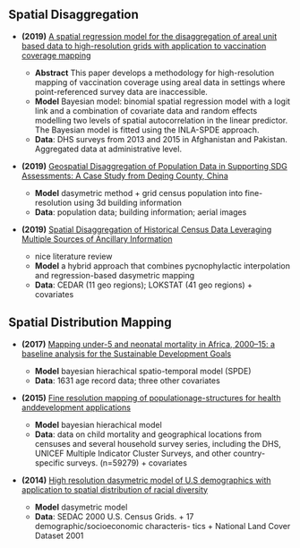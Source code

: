 ## Spatial Disaggregation
- **(2019)** [A spatial regression model for the disaggregation of areal unit based data to high-resolution grids with application to vaccination coverage mapping](https://journals.sagepub.com/doi/full/10.1177/0962280218797362)
  - **Abstract** This paper develops a methodology for high-resolution mapping of vaccination coverage using areal data in settings where point-referenced survey data are inaccessible.
  - **Model** Bayesian model: binomial spatial regression model with a logit link and a combination of covariate data and random effects modelling two levels of spatial autocorrelation in the linear predictor. The Bayesian model is fitted using the INLA-SPDE approach.
  - **Data**: DHS surveys from 2013 and 2015 in Afghanistan and Pakistan. Aggregated data at administrative level. 

- **(2019)** [Geospatial Disaggregation of Population Data in Supporting SDG Assessments: A Case Study from Deqing County, China](https://www.mdpi.com/2220-9964/8/8/356)
  - **Model** dasymetric method + grid census population into fine-resolution using 3d building information
  - **Data**: population data; building information; aerial images

- **(2019)** [Spatial Disaggregation of Historical Census Data Leveraging Multiple Sources of Ancillary Information](https://www.mdpi.com/2220-9964/8/8/327)
  - nice literature review
  - **Model** a hybrid approach that combines pycnophylactic interpolation and regression-based dasymetric mapping
  - **Data**: CEDAR (11 geo regions); LOKSTAT (41 geo regions) + covariates

## Spatial Distribution Mapping
- **(2017)** [Mapping under-5 and neonatal mortality in Africa, 2000–15: a baseline analysis for the Sustainable Development Goals](https://www.thelancet.com/journals/lancet/article/PIIS0140-6736(17)31758-0/fulltext)
  - **Model** bayesian hierachical spatio-temporal model (SPDE)
  - **Data**: 1631 age record data; three other covariates

- **(2015)** [Fine resolution mapping of populationage-structures for health anddevelopment applications](https://royalsocietypublishing.org/doi/epdf/10.1098/rsif.2015.0073)
  - **Model** bayesian hierachical model
  - **Data**: data on child mortality and geographical locations from censuses and several household survey series, including the DHS, UNICEF Multiple Indicator Cluster Surveys, and other country-specific surveys. (n=59279) + covariates

- **(2014)** [High resolution dasymetric model of U.S demographics with application to spatial distribution of racial diversity]([https://royalsocietypublishing.org/doi/epdf/10.1098/rsif.2015.0073](https://www.sciencedirect.com/science/article/pii/S014362281400157X))
  - **Model** dasymetric model
  - **Data**: SEDAC 2000 U.S. Census Grids. + 17 demographic/socioeconomic characteris- tics + National Land Cover Dataset 2001

